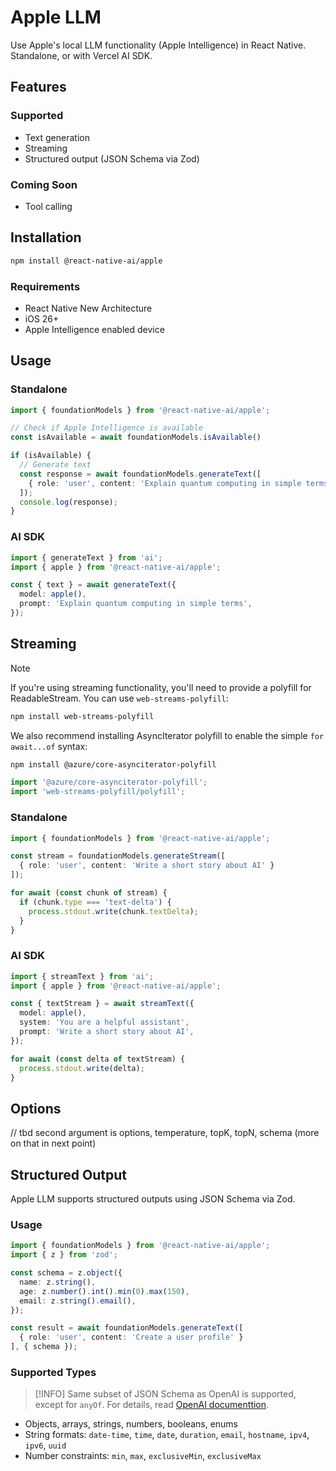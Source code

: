 # Apple LLM

Use Apple's local LLM functionality (Apple Intelligence) in React Native. Standalone, or with Vercel AI SDK.

## Features

### Supported
- Text generation
- Streaming
- Structured output (JSON Schema via Zod)

### Coming Soon
- Tool calling

## Installation

```bash
npm install @react-native-ai/apple
```

### Requirements

- React Native New Architecture
- iOS 26+
- Apple Intelligence enabled device

## Usage

### Standalone

```typescript
import { foundationModels } from '@react-native-ai/apple';

// Check if Apple Intelligence is available
const isAvailable = await foundationModels.isAvailable()

if (isAvailable) {
  // Generate text
  const response = await foundationModels.generateText([
    { role: 'user', content: 'Explain quantum computing in simple terms' }
  ]);
  console.log(response);
}
```

### AI SDK

```typescript
import { generateText } from 'ai';
import { apple } from '@react-native-ai/apple';

const { text } = await generateText({
  model: apple(),
  prompt: 'Explain quantum computing in simple terms',
});
```

## Streaming

> [!NOTE]
> If you're using streaming functionality, you'll need to provide a polyfill for ReadableStream. You can use `web-streams-polyfill`:
> 
> ```bash
> npm install web-streams-polyfill
> ```
> 
> We also recommend installing AsyncIterator polyfill to enable the simple `for await...of` syntax:
> 
> ```bash
> npm install @azure/core-asynciterator-polyfill
> ```
> 
> ```typescript
> import '@azure/core-asynciterator-polyfill';
> import 'web-streams-polyfill/polyfill';
> ```

### Standalone

```typescript
import { foundationModels } from '@react-native-ai/apple';

const stream = foundationModels.generateStream([
  { role: 'user', content: 'Write a short story about AI' }
]);

for await (const chunk of stream) {
  if (chunk.type === 'text-delta') {
    process.stdout.write(chunk.textDelta);
  }
}
```

### AI SDK

```typescript
import { streamText } from 'ai';
import { apple } from '@react-native-ai/apple';

const { textStream } = await streamText({
  model: apple(),
  system: 'You are a helpful assistant',
  prompt: 'Write a short story about AI',
});

for await (const delta of textStream) {
  process.stdout.write(delta);
}
```

## Options

// tbd second argument is options, temperature, topK, topN, schema (more on that in next point)

## Structured Output

Apple LLM supports structured outputs using JSON Schema via Zod.

### Usage

```typescript
import { foundationModels } from '@react-native-ai/apple';
import { z } from 'zod';

const schema = z.object({
  name: z.string(),
  age: z.number().int().min(0).max(150),
  email: z.string().email(),
});

const result = await foundationModels.generateText([
  { role: 'user', content: 'Create a user profile' }
], { schema });
```

### Supported Types

> [!INFO]
> Same subset of JSON Schema as OpenAI is supported, except for `anyOf`. For details, read [OpenAI documenttion](https://platform.openai.com/docs/guides/structured-outputs?api-mode=chat#json-mode).

- Objects, arrays, strings, numbers, booleans, enums
- String formats: `date-time`, `time`, `date`, `duration`, `email`, `hostname`, `ipv4`, `ipv6`, `uuid`
- Number constraints: `min`, `max`, `exclusiveMin`, `exclusiveMax`
